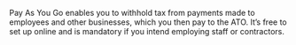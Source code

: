 Pay As You Go enables you to withhold tax from payments made to employees and other businesses, which you then pay to the ATO. It’s free to set up online and is mandatory if you intend employing staff or contractors.